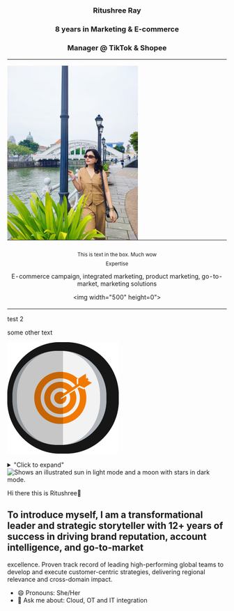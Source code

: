<h3 align="center">
  Ritushree Ray
</h3>
<h3 align="center">
  8 years in Marketing & E-commerce
</h3>
<h3 align="center">
  Manager @ TikTok & Shopee
</h3>

---


<img align="left" width="300" height="400" style="float: left" src="https://github.com/ritushree-ray/ritushree-ray/blob/main/Images/smart%20casual1.jpg" />




<div align="left">
<table>
<tbody>
<td align="center">
<img width="500" height="0"><br>
<sub>This is text in the box. Much wow</sub><br>
<sub>Expertise</sub><br>
  
E-commerce campaign, integrated marketing,
product marketing, go-to-market, marketing solutions


<img width="500" height=0">
</td>
</tbody>
</table>
</div>


test 2


some other text




<p align="left">
  <img width="256" height="256" src="https://github.com/ritushree-ray/ritushree-ray/blob/main/Images/market_strategy_21523.png">
</p>



<details>
<summary>"Click to expand"</summary>
this is hidden
</details>


<picture>
  <source media="(prefers-color-scheme: dark)" srcset="https://freesvg.org/img/Marketing_Mix_4P.png">
  <source media="(prefers-color-scheme: dark)" srcset="https://user-images.githubusercontent.com/25423296/163456776-7f95b81a-f1ed-45f7-b7ab-8fa810d529fa.png">
  <source media="(prefers-color-scheme: light)" srcset="https://user-images.githubusercontent.com/25423296/163456779-a8556205-d0a5-45e2-ac17-42d089e3c3f8.png">
  <img alt="Shows an illustrated sun in light mode and a moon with stars in dark mode." src="https://user-images.githubusercontent.com/25423296/163456779-a8556205-d0a5-45e2-ac17-42d089e3c3f8.png">
</picture>

Hi there this is Ritushree👋

## To introduce myself, I am a transformational leader and strategic storyteller with 12+ years of success in driving brand reputation, account intelligence, and go-to-market
excellence. Proven track record of leading high-performing global teams to develop and execute customer-centric strategies, delivering regional
relevance and cross-domain impact.

- 😄 Pronouns: She/Her
- 💬 Ask me about:  Cloud, OT and IT integration

<!--
**ritushree-ray/ritushree-ray** is a ✨ _special_ ✨ repository because its `README.md` (this file) appears on your GitHub profile.

Here are some ideas to get you started:

- 🔭 I’m currently working on ...
- 🌱 I’m currently learning ...
- 👯 I’m looking to collaborate on ...
- 🤔 I’m looking for help with ...
- 💬 Ask me about ...
- 📫 How to reach me: ...
- 😄 Pronouns: ...
- ⚡ Fun fact: ...
-->
